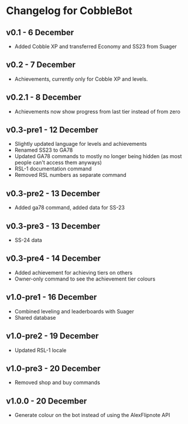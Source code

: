 # Changelog for CobbleBot

## v0.1 - 6 December
- Added Cobble XP and transferred Economy and SS23 from Suager

## v0.2 - 7 December
- Achievements, currently only for Cobble XP and levels.

## v0.2.1 - 8 December
- Achievements now show progress from last tier instead of from zero

## v0.3-pre1 - 12 December
- Slightly updated language for levels and achievements
- Renamed SS23 to GA78
- Updated GA78 commands to mostly no longer being hidden (as most people can't access them anyways)
- RSL-1 documentation command
- Removed RSL numbers as separate command

## v0.3-pre2 - 13 December
- Added ga78 command, added data for SS-23

## v0.3-pre3 - 13 December
- SS-24 data

## v0.3-pre4 - 14 December
- Added achievement for achieving tiers on others
- Owner-only command to see the achievement tier colours

## v1.0-pre1 - 16 December
- Combined leveling and leaderboards with Suager
- Shared database

## v1.0-pre2 - 19 December
- Updated RSL-1 locale

## v1.0-pre3 - 20 December
- Removed shop and buy commands

## v1.0.0 - 20 December
- Generate colour on the bot instead of using the AlexFlipnote API